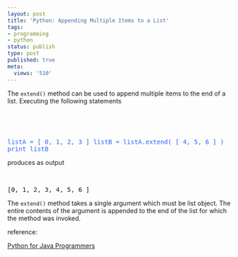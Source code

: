 ```yaml
---
layout: post
title: 'Python: Appending Multiple Items to a List'
tags:
- programming
- python
status: publish
type: post
published: true
meta:
  views: '510'
---
```

<p class="vspace">The <code class="syn">extend()</code> method can be used to append multiple items to the end of a list. Executing the following statements</p>
<p class="sourceblock">&nbsp;</p>
<p class="sourceblocktext">&nbsp;</p>

<p class="python" style="font-family:monospace;"><font color="#3366ff">listA = <span class="br0">[</span> <span class="nu0">0</span>, <span class="nu0">1</span>, <span class="nu0">2</span>, <span class="nu0">3</span> <span class="br0">]</span>
listB = listA.<span class="me1">extend</span><span class="br0">(</span> <span class="br0">[</span> <span class="nu0">4</span>, <span class="nu0">5</span>, <span class="nu0">6</span> <span class="br0">]</span> <span class="br0">)</span>
<span class="kw1">print</span> listB</font>
<p class="vspace">produces as output</p>
<p class="indent">&nbsp;</p>

<pre class="escaped">[0, 1, 2, 3, 4, 5, 6 ]</pre>
<p class="vspace">The <code class="syn">extend()</code> method takes a single argument which must be list object. The entire contents of the argument is appended to the end of the list for which the method was invoked.</p>
<p class="vspace">reference:</p>
<p class="vspace"><a href="http://www.cs.wlu.edu/~necaise/python/Collections/AdvancedListFeatures" target="_blank">Python for Java Programmers</a></p>
